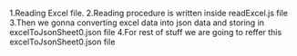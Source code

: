 1.Reading Excel file.
2.Reading procedure is written inside readExcel.js file
3.Then we gonna converting excel data into json data and storing in excelToJsonSheet0.json file
4.For rest of stuff we are going to reffer this excelToJsonSheet0.json file